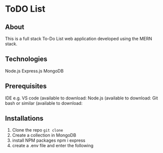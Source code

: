 <h1> ToDO List </h1>

## About
This is a full stack To-Do List web application developed using the MERN stack. 

## Technologies
Node.js
Express.js
MongoDB

## Prerequisites
IDE e.g. VS code (available to download:
Node.js (available to download:
Git bash or similar (available to download:

## Installations
1. Clone the repo
  `git clone`
3. Create a collection in MongoDB
4. install NPM packages
   npm i express
5. create a .env file and enter the following


